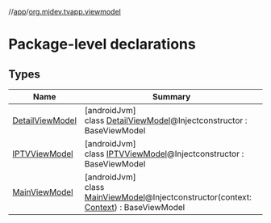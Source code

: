 //[app](../../index.md)/[org.mjdev.tvapp.viewmodel](index.md)

# Package-level declarations

## Types

| Name | Summary |
|---|---|
| [DetailViewModel](-detail-view-model/index.md) | [androidJvm]<br>class [DetailViewModel](-detail-view-model/index.md)@Injectconstructor : BaseViewModel |
| [IPTVViewModel](-i-p-t-v-view-model/index.md) | [androidJvm]<br>class [IPTVViewModel](-i-p-t-v-view-model/index.md)@Injectconstructor : BaseViewModel |
| [MainViewModel](-main-view-model/index.md) | [androidJvm]<br>class [MainViewModel](-main-view-model/index.md)@Injectconstructor(context: [Context](https://developer.android.com/reference/kotlin/android/content/Context.html)) : BaseViewModel |
